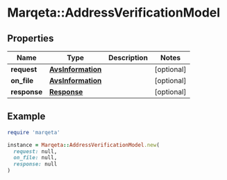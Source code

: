 # Marqeta::AddressVerificationModel

## Properties

| Name | Type | Description | Notes |
| ---- | ---- | ----------- | ----- |
| **request** | [**AvsInformation**](AvsInformation.md) |  | [optional] |
| **on_file** | [**AvsInformation**](AvsInformation.md) |  | [optional] |
| **response** | [**Response**](Response.md) |  | [optional] |

## Example

```ruby
require 'marqeta'

instance = Marqeta::AddressVerificationModel.new(
  request: null,
  on_file: null,
  response: null
)
```

